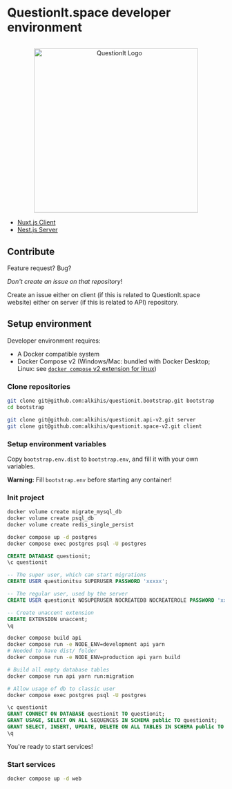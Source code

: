 # QuestionIt.space developer environment

<p align="center" style="margin-top: 2rem">
  <a href="https://questionit.space/" target="_blank"><img src="https://questionit.space/images/logo/BannerBlue.png" width="380" alt="QuestionIt Logo" /></a>
</p>

- [Nuxt.js Client](https://github.com/alkihis/questionit.space-v2)
- [Nest.js Server](https://github.com/alkihis/questionit.api-v2)

## Contribute

Feature request?
Bug?

*Don't create an issue on that repository*!

Create an issue either on client (if this is related to QuestionIt.space website) either on server (if this is related to API) repository.

## Setup environment

Developer environment requires:
- A Docker compatible system
- Docker Compose v2 (Windows/Mac: bundled with Docker Desktop; Linux: see [`docker compose` v2 extension for linux](https://docs.docker.com/compose/cli-command/#install-on-linux)) 

### Clone repositories

```sh
git clone git@github.com:alkihis/questionit.bootstrap.git bootstrap
cd bootstrap

git clone git@github.com:alkihis/questionit.api-v2.git server
git clone git@github.com:alkihis/questionit.space-v2.git client
```

### Setup environment variables

Copy `bootstrap.env.dist` to `bootstrap.env`, and fill it with your own variables.

**Warning:** Fill `bootstrap.env` before starting any container!

### Init project

```sh
docker volume create migrate_mysql_db
docker volume create psql_db
docker volume create redis_single_persist

docker compose up -d postgres
docker compose exec postgres psql -U postgres
```

```sql
CREATE DATABASE questionit;
\c questionit

-- The super user, which can start migrations
CREATE USER questionitsu SUPERUSER PASSWORD 'xxxxx';

-- The regular user, used by the server
CREATE USER questionit NOSUPERUSER NOCREATEDB NOCREATEROLE PASSWORD 'xxxxx';

-- Create unaccent extension
CREATE EXTENSION unaccent;
\q
```

```sh
docker compose build api
docker compose run -e NODE_ENV=development api yarn
# Needed to have dist/ folder
docker compose run -e NODE_ENV=production api yarn build

# Build all empty database tables
docker compose run api yarn run:migration

# Allow usage of db to classic user
docker compose exec postgres psql -U postgres
```

```sql
\c questionit
GRANT CONNECT ON DATABASE questionit TO questionit;
GRANT USAGE, SELECT ON ALL SEQUENCES IN SCHEMA public TO questionit;
GRANT SELECT, INSERT, UPDATE, DELETE ON ALL TABLES IN SCHEMA public TO questionit;
\q
```

You're ready to start services!

### Start services

```sh
docker compose up -d web
```
